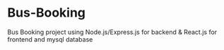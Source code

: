 # Bus-Booking
Bus Booking project using Node.js/Express.js for backend & React.js for frontend and mysql database
